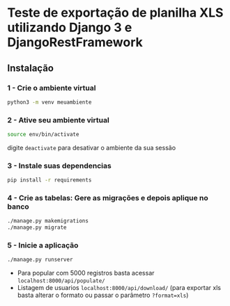 # Teste de exportação de planilha XLS utilizando Django 3 e DjangoRestFramework

## Instalação

### 1 - Crie o ambiente virtual
```bash
python3 -m venv meuambiente
```

### 2 - Ative seu ambiente virtual
```bash
source env/bin/activate
```
digite ```deactivate``` para desativar o ambiente da sua sessão

### 3 - Instale suas dependencias
```bash
pip install -r requirements
```

### 4 - Crie as tabelas: Gere as migrações e depois aplique no banco
```bash
./manage.py makemigrations
./manage.py migrate
```

### 5 - Inicie a aplicação
```bash
./manage.py runserver
```


- Para popular com 5000 registros basta acessar ```localhost:8000/api/populate/```
- Listagem de usuarios ```localhost:8000/api/download/``` (para exportar xls basta alterar o formato ou passar o parâmetro ```?format=xls```)